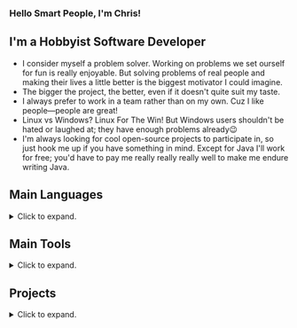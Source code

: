 ### Hello Smart People, I'm Chris!

## I'm a Hobbyist Software Developer

- I consider myself a problem solver.
  Working on problems we set ourself for fun is really enjoyable.
  But solving problems of real people and making their lives a little better is the biggest motivator I could imagine.
- The bigger the project, the better, even if it doesn't quite suit my taste.
- I always prefer to work in a team rather than on my own.
  Cuz I like people—people are great!
- Linux vs Windows? Linux For The Win! But Windows users shouldn't be hated or laughed at; they have enough problems already😉
- I'm always looking for cool open-source projects to participate in, so just hook me up if you have something in mind.
  Except for Java I'll work for free; you'd have to pay me really really really well to make me endure writing Java.

## Main Languages

<details>
<summary>Click to expand.</summary>

- <img align="left" width="20px" src="images/c%2B%2B.png">C++
- <img align="left" width="20px" src="images/ts.png">TypeScript
- <img align="left" width="20px" src="images/python.png">Python

</details>

## Main Tools

<details>
<summary>Click to expand.</summary>

- <img align="left" width="20px" src="images/neovim.png">Neovim
- <img align="left" width="20px" src="images/bash.png">Bash
- <img align="left" width="20px" src="images/premake.png">Premake
- <img align="left" width="20px" src="images/gnu.png">gcc/make/gdb
- <img align="left" width="20px" src="images/blender.png">Blender
- <img align="left" width="20px" src="images/git.png">git (duh)
- <img align="left" width="20px" src="images/latex.jpg">LaTex
- <img align="left" width="20px" src="images/sdl.jpeg">SDL2
- <img align="left" width="20px" src="images/opengl.png">OpenGL
- <img align="left" width="20px" src="images/gephi.jpg">Gephi
- <img align="left" width="20px" src="images/flask.png">Flask

</details>

## Projects

<details>
<summary>Click to expand.</summary>

`~` -> work in progress

`*` -> unusable state

<details>
<summary>C++</summary>

- [Neural Network](https://github.com/christopher-besch/neural_network)
- [C++ Go Fast](https://github.com/christopher-besch/cpp_go_fast)
- [C++ Reference](https://github.com/christopher-besch/cpp_reference)
- `~` [Lynton](https://github.com/christopher-besch/lynton)
- [39th BWINF Round 2](https://github.com/christopher-besch/bwinf_39_round2)
- [Cryptography](https://github.com/christopher-besch/cryptography)
- [Ray Tracer](https://github.com/christopher-besch/ray_tracer)
- `*` [Lynton Legacy](https://github.com/christopher-besch/lynton_legacy)

</details>

<details>
<summary>TypeScript</summary>

- [Big Blue Button Autostatus](https://github.com/christopher-besch/bbb_autostatus)
- [Lake Visualizer](https://github.com/christopher-besch/lake_visualizer)
- [TypeScript Reference](https://github.com/christopher-besch/typescript_reference)
- [Who am I](https://github.com/christopher-besch/who_am_i)
- [Physics Words](https://github.com/christopher-besch/physics_words)

</details>

<details>
<summary>Python</summary>

- [Time Table Planner](https://github.com/christopher-besch/time_table_planner)
- [Technik^3 Plan](https://github.com/christopher-besch/technik3-plan)
- [ARG Toolset](https://github.com/christopher-besch/arg_toolset)
- [39th BWINF Round 1](https://github.com/christopher-besch/bwinf_39_round1)
- [37th BWINF Round 1](https://github.com/christopher-besch/bwinf_37_round1)
- [Anti Primes](https://github.com/christopher-besch/anti_primes)
- [Zipf's Law](https://github.com/christopher-besch/zipfs_law)
- [Towers of Hanoi](https://github.com/christopher-besch/towers_of_hanoi)
- [Little Circles](https://github.com/christopher-besch/little_circles)
- [Brute Force Multiple Choice](https://github.com/christopher-besch/brute_force_multiple_choice_tasks)
- `*` [Cora Wrapper](https://github.com/christopher-besch/python_cora_wrapper)
- [Get Longest Videos from YouTube Playlist](https://gist.github.com/christopher-besch/5b5e3af95ea89b2c787502eae19ca1fb)

</details>

<details>
<summary>Flask (Python, TypeScript, HTML, CSS)</summary>

- [Project Omega](https://github.com/christopher-besch/project_omega)
- [MC Royale Supervisor](https://github.com/christopher-besch/mc_royale_supervisor)
- [OHG Plan Parser](https://github.com/christopher-besch/ohg_plan_parser)

</details>

<details>
<summary>Bash</summary>

- [Bash Reference](https://github.com/christopher-besch/bash_reference)

</details>

<details>
<summary>LaTex</summary>

- [LaTex Reference](https://github.com/christopher-besch/latex_reference)
- [Bibliography](https://github.com/christopher-besch/bibliography)

</details>

<details>
<summary>Assembly</summary>

- [Assembly Reference](https://github.com/christopher-besch/assembly_reference)

</details>

<details>
<summary>Blender</summary>

- [Models](https://github.com/christopher-besch/blender_models)

</details>

<details>
<summary>Configs</summary>

- `~` [ToddLinux](https://github.com/adamjedrzejewski/ToddLinux)
- [Neovim](https://github.com/christopher-besch/nvim_like_me)
- [Kitty](https://github.com/christopher-besch/kitty_like_me)
- [Miscellaneous Configs](https://github.com/christopher-besch/miscellaneous_configs)

</details>

<details>
<summary>Java</summary>

- [Encryption](https://github.com/christopher-besch/java_encryption)
- [Sorting Algorithms](https://github.com/christopher-besch/sorting_algorithms)

</details>

</details>
